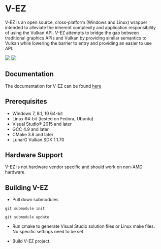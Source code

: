# V-EZ

V-EZ is an open source, cross-platform (Windows and Linux) wrapper intended to alleviate the inherent complexity and application responsibility of using the Vulkan API. V-EZ attempts to bridge the gap between traditional graphics APIs and Vulkan by providing similar semantics to Vulkan while lowering the barrier to entry and providing an easier to use API.

<img src="https://github.com/GPUOpen-LibrariesAndSDKs/V-EZ/blob/master/Docs/img/VulkanAPI.PNG" />

<img src="https://github.com/GPUOpen-LibrariesAndSDKs/V-EZ/blob/master/Docs/img/V-EZ.PNG" />

## Documentation

The documentation for V-EZ can be found [here](https://gpuopen-librariesandsdks.github.io/V-EZ/)
## Prerequisites

* Windows 7, 8.1, 10 64-bit
* Linux 64-bit (tested on Fedora, Ubuntu)
* Visual Studio&reg; 2015 and later
* GCC 4.9 and later
* CMake 3.8 and later
* LunarG Vulkan SDK 1.1.70

## Hardware Support

V-EZ is not hardware vendor specific and should work on non-AMD hardware.

## Building V-EZ

- Pull down submodules

`git submodule init`

`git submodule update`

- Run cmake to generate Visual Studio solution files or Linux make files.  No specific settings need to be set.

- Build V-EZ project.

